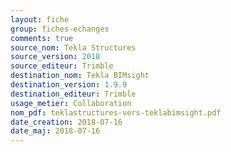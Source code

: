 ```yaml
---
layout: fiche
group: fiches-echanges
comments: true
source_nom: Tekla Structures
source_version: 2018
source_editeur: Trimble
destination_nom: Tekla BIMsight
destination_version: 1.9.9
destination_editeur: Trimble
usage_metier: Collaboration
nom_pdf: teklastructures-vers-teklabimsight.pdf
date_creation: 2018-07-16
date_maj: 2018-07-16
---
```

